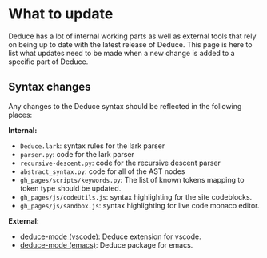 # What to update

Deduce has a lot of internal working parts as well as external tools that rely on being up to date with the latest release of Deduce. This page is here to list what updates need to be made when a new change is added to a specific part of Deduce.

## Syntax changes

Any changes to the Deduce syntax should be reflected in the following places:


**Internal:**
- `Deduce.lark`: syntax rules for the lark parser
- `parser.py`: code for the lark parser
- `recursive-descent.py`: code for the recursive descent parser
- `abstract_syntax.py`: code for all of the AST nodes
- `gh_pages/scripts/keywords.py`: The list of known tokens mapping to token type should be updated.
- `gh_pages/js/codeUtils.js`: syntax highlighting for the site codeblocks.
- `gh_pages/js/sandbox.js`: syntax highlighting for live code monaco editor.

**External:**
- [deduce-mode (vscode)](https://github.com/HalflingHelper/deduce-mode#): Deduce extension for vscode.
- [deduce-mode (emacs)](https://github.com/mateidragony/deduce-mode#): Deduce package for emacs.
